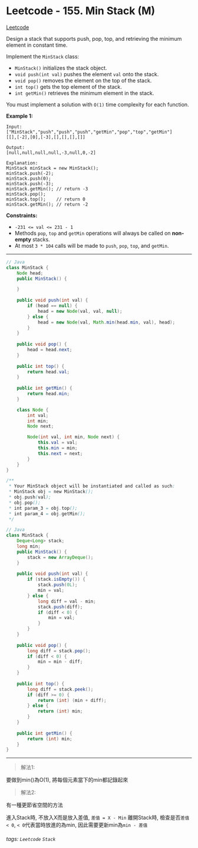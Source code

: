 # Leetcode - 155. Min Stack (M)

[Leetcode](https://leetcode.com/problems/min-stack/description/)

Design a stack that supports push, pop, top, and retrieving the minimum element in constant time.

Implement the `MinStack` class:

-   `MinStack()` initializes the stack object.
-   `void push(int val)` pushes the element `val` onto the stack.
-   `void pop()` removes the element on the top of the stack.
-   `int top()` gets the top element of the stack.
-   `int getMin()` retrieves the minimum element in the stack.

You must implement a solution with `O(1)` time complexity for each function.

**Example 1:**
```
Input:
["MinStack","push","push","push","getMin","pop","top","getMin"]
[[],[-2],[0],[-3],[],[],[],[]]

Output:
[null,null,null,null,-3,null,0,-2]

Explanation:
MinStack minStack = new MinStack();
minStack.push(-2);
minStack.push(0);
minStack.push(-3);
minStack.getMin(); // return -3
minStack.pop();
minStack.top();    // return 0
minStack.getMin(); // return -2
```
**Constraints:**

-   `-231 <= val <= 231 - 1`
-   Methods `pop`, `top` and `getMin` operations will always be called on **non-empty** stacks.
-   At most `3 * 104` calls will be made to `push`, `pop`, `top`, and `getMin`.

---
```java
// Java
class MinStack {
    Node head;
    public MinStack() {

    }
    
    public void push(int val) {
        if (head == null) {
            head = new Node(val, val, null);
        } else {
            head = new Node(val, Math.min(head.min, val), head);
        }
    }
    
    public void pop() {
        head = head.next;
    }
    
    public int top() {
        return head.val;
    }
    
    public int getMin() {
        return head.min;
    }

    class Node {
        int val;
        int min;
        Node next;

        Node(int val, int min, Node next) {
            this.val = val;
            this.min = min;
            this.next = next;
        }
    }
}

/**
 * Your MinStack object will be instantiated and called as such:
 * MinStack obj = new MinStack();
 * obj.push(val);
 * obj.pop();
 * int param_3 = obj.top();
 * int param_4 = obj.getMin();
 */
```

```java
// Java
class MinStack {
    Deque<Long> stack;
    long min;
    public MinStack() {
        stack = new ArrayDeque();
    }
    
    public void push(int val) {
        if (stack.isEmpty()) {
            stack.push(0L);
            min = val;
        } else {
            long diff = val - min;
            stack.push(diff);
            if (diff < 0) {
                min = val;
            }
        }
    }
    
    public void pop() {
        long diff = stack.pop();
        if (diff < 0) {
            min = min - diff;
        }
    }
    
    public int top() {
        long diff = stack.peek();
        if (diff >= 0) {
            return (int) (min + diff);
        } else {
            return (int) min;
        }
    }
    
    public int getMin() {
        return (int) min;
    }
}
```
---

> 解法1:

要做到min()為O(1), 將每個元素當下的min都記錄起來

> 解法2:

有一種更節省空間的方法

進入Stack時, 不放入X而是放入差值, `差值 = X - Min`
離開Stack時, 檢查是否`差值 < 0`, `< 0`代表當時放進的為min, 
因此需要更新min為`min - 差值`

###### tags: `Leetcode` `Stack`